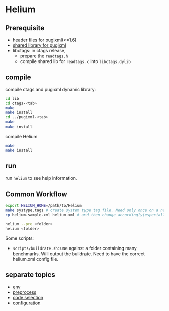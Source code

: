 # Helium

## Prerequisite
* header files for pugixml(>=1.6)
* [shared library for pugixml](doc/document/pugixml.md)
* libctags: in ctags release,
  - prepare the `readtags.h`
  - compile shared lib for `readtags.c` into `libctags.dylib`

## compile
compile ctags and pugixml dynamic library:

```sh
cd lib
cd ctags-<tab>
make
make install
cd ../pugixml-<tab>
make
make install
```

compile Helium

```sh
make
make install
```

## run
run `helium` to see help information.

## Common Workflow

```sh
export HELIUM_HOME=/path/to/Helium
make systype.tags # create system type tag file. Need only once on a new platform
cp helium.sample.xml helium.xml # and then change accordingly(especially interact option)
```

```sh
helium --pre <folder>
helium <folder>
```

Some scripts:

* `scripts/buildrate.sh`: use against a folder containing many benchmarks. Will output the buildrate. Need to have the correct helium.xml config file.


## separate topics
* [env](doc/document/env.md)
* [preprocess](doc/document/preprocess.md)
* [code selection](doc/document/segment_code_selection.md)
* [configuration](doc/document/configuration.md)
